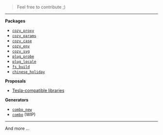 > Feel free to contribute ;)

---

**Packages**

- [`cozy_proxy`](https://github.com/cozy-elixir/cozy_proxy)
- [`cozy_params`](https://github.com/cozy-elixir/cozy_params)
- [`cozy_case`](https://github.com/cozy-elixir/cozy_case)
- [`cozy_env`](https://github.com/cozy-elixir/cozy_env)
- [`cozy_svg`](https://github.com/cozy-elixir/cozy_svg)
- [`plug_probe`](https://github.com/cozy-elixir/plug_probe)
- [`plug_locale`](https://github.com/cozy-elixir/plug_locale)
- [`fs_build`](https://github.com/cozy-elixir/fs_build)
- [`chinese_holiday`](https://github.com/cozy-elixir/chinese_holiday)

**Proposals**

- [Tesla-compatible libraries](https://github.com/cozy-elixir/proposals/blob/main/tesla-compatible-libraries.md)

**Generators**

- [`combo_new`](https://github.com/cozy-elixir/combo_new)
- [`combo`](https://github.com/cozy-elixir/combo) (WIP)

---

And more ...
